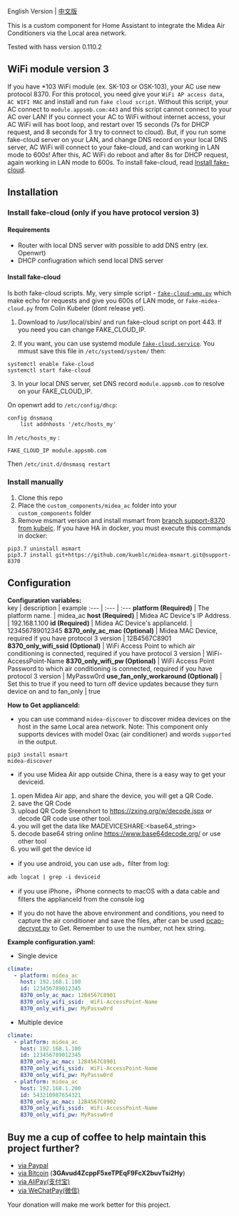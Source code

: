 
English Version | [中文版](./中文.md#)

This is a custom component for Home Assistant to integrate the Midea Air Conditioners via the Local area network.

Tested with hass version 0.110.2

## WiFi module version 3
If you have *103 WiFi module (ex. SK-103 or OSK-103), your AC use new protocol 8370. For this protocol, you need give your `WiFi AP access data`, `AC WIFI MAC` and install and run `fake cloud script`. Without this script, your AC connect to `module.appsmb.com:443` and this script cannot connect to your AC over LAN! If you connect your AC to WiFi without internet access, your AC WiFi will has boot loop, and restart over 15 seconds (7s for DHCP request, and 8 seconds for 3 try to connect to cloud).
But, if you run some fake-cloud server on your LAN, and change DNS record on your local DNS server, AC WiFi will connect to your fake-cloud, and can working in LAN mode to 600s! After this, AC WiFi do reboot and after 8s for DHCP request, again working in LAN mode to 600s. To install fake-cloud, read [Install fake-cloud](#Install-fake-cloud).

## Installation

### Install fake-cloud (only if you have protocol version 3)
#### Requirements
* Router with local DNS server with possible to add DNS entry (ex. Openwrt)
* DHCP confiugration which send local DNS server

#### Install fake-cloud
Is both fake-cloud scripts. My, very simple script - [`fake-cloud-wmp.py`](fake-cloud-wmp.py) which make echo for requests and give you 600s of LAN mode, or `fake-midea-cloud.py` from Colin Kubeler (dont release yet).

1. Download to /usr/local/sbin/ and run fake-cloud script on port 443. If you need you can change FAKE_CLOUD_IP.

2. If you want, you can use systemd module [`fake-cloud.service`](fake-cloud.service). You mmust save this file in `/etc/systemd/system/` then:
```
systemctl enable fake-cloud
systemctl start fake-cloud
```

3. In your local DNS server, set DNS record `module.appsmb.com` to resolve on your FAKE_CLOUD_IP. 

On openwrt add to `/etc/config/dhcp`:
```
config dnsmasq
    list addnhosts '/etc/hosts_my'
```
In `/etc/hosts_my` :
```
FAKE_CLOUD_IP module.appsmb.com
```
Then `/etc/init.d/dnsmasq restart`



### Install manually
1. Clone this repo
2. Place the `custom_components/midea_ac` folder into your `custom_components` folder
3. Remove msmart version and install msmart from [branch support-8370 from kubelc](https://github.com/kueblc/midea-msmart/tree/support-8370). If you have HA in docker, you must execute this commands in docker:
```
pip3.7 uninstall msmart
pip3.7 install git+https://github.com/kueblc/midea-msmart.git@support-8370
```



## Configuration

**Configuration variables:**  
key | description | example 
:--- | :--- | :---
**platform (Required)** | The platform name. | midea_ac
**host (Required)** | Midea AC Device's IP Address. | 192.168.1.100
**id (Required)** | Midea AC Device's applianceId. | 123456789012345
**8370_only_ac_mac (Optional)** | Midea MAC Device, required if you have protocol 3 version | 12B4567C8901
**8370_only_wifi_ssid (Optional)** | WiFi Access Point to which air conditioning is connected, required if you have protocol 3 version |  WiFi-AccessPoint-Name
**8370_only_wifi_pw (Optional)** | WiFi Access Point Password to which air conditioning is connected, required if you have protocol 3 version |  MyPassw0rd
**use_fan_only_workaround (Optional)** | Set this to true if you need to turn off device updates because they turn device on and to fan_only | true

**How to Get applianceId:**

- you can use command ```midea-discover``` to discover midea devices on the host in the same Local area network. Note: This component only supports devices with model 0xac (air conditioner) and words ```supported``` in the output.
```shell
pip3 install msmart
midea-discover
```

- if you use Midea Air app outside China, there is a easy way to get your deviceid.

1. open Midea Air app, and share the device, you will get a QR Code.
2. save the QR Code 
3. upload QR Code Sreenshort to https://zxing.org/w/decode.jspx or decode QR code use other tool.
4. you will get the data like MADEVICESHARE:<base64_string>
5. decode base64 string online https://www.base64decode.org/ or use other tool
6. you will get the device id

- if you use android, you can use ```adb```，filter from log:
```shell
adb logcat | grep -i deviceid
```

- if you use iPhone，iPhone connects to macOS with a data cable and filters the applianceId from the console log

- If you do not have the above environment and conditions, you need to capture the air conditioner and save the files, after can be used [pcap-decrypt.py](./pcap-decrypt.py#) to Get. Remember to use the number, not hex string.

**Example configuration.yaml:**
* Single device
```yaml
climate:
  - platform: midea_ac
    host: 192.168.1.100
    id: 123456789012345
    8370_only_ac_mac: 12B4567C8901
    8370_only_wifi_ssid:  WiFi-AccessPoint-Name
    8370_only_wifi_pw: MyPassw0rd
```
* Multiple device
```yaml
climate:
  - platform: midea_ac
    host: 192.168.1.100
    id: 123456789012345
    8370_only_ac_mac: 12B4567C8901
    8370_only_wifi_ssid:  WiFi-AccessPoint-Name
    8370_only_wifi_pw: MyPassw0rd
  - platform: midea_ac
    host: 192.168.1.200
    id: 543210987654321
    8370_only_ac_mac: 12B4567C8902
    8370_only_wifi_ssid:  WiFi-AccessPoint-Name
    8370_only_wifi_pw: MyPassw0rd
```

## Buy me a cup of coffee to help maintain this project further?

- [via Paypal](https://www.paypal.me/himaczhou)
- [via Bitcoin](bitcoin:3GAvud4ZcppF5xeTPEqF9FcX2buvTsi2Hy) (**3GAvud4ZcppF5xeTPEqF9FcX2buvTsi2Hy**)
- [via AliPay(支付宝)](https://i.loli.net/2020/05/08/nNSTAPUGDgX2sBe.png)
- [via WeChatPay(微信)](https://i.loli.net/2020/05/08/ouj6SdnVirDzRw9.jpg)

Your donation will make me work better for this project.

